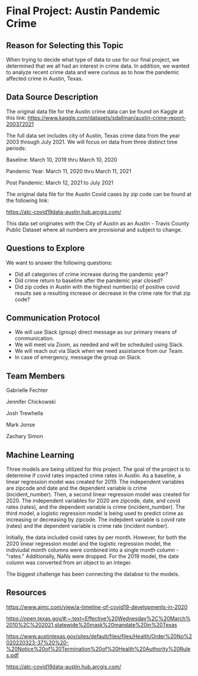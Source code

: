 # Final Project: Austin Pandemic Crime

## Reason for Selecting this Topic
When trying to decide what type of data to use for our final project, we determined that we all had an interest in crime data.  In addition, we wanted to analyze recent crime data and were curious as to how the pandemic affected crime in Austin, Texas.

## Data Source Description
The original data file for the Austin crime data can be found on Kaggle at this link: https://www.kaggle.com/datasets/sdallman/austin-crime-report-200372021

The full data set includes city of Austin, Texas crime data from the year 2003 through July 2021.  We will focus on data from three distinct time periods:

Baseline: March 10, 2019 thru March 10, 2020

Pandemic Year: March 11, 2020 thru March 11, 2021

Post Pandemic: March 12, 2021 to July 2021

The original data file for the Austin Covid cases by zip code can be found at the following link: 

https://atc-covid19data-austin.hub.arcgis.com/

This data set originates with the City of Austin as an Austin - Travis County Public Dataset where all numbers are provisional and subject to change.

## Questions to Explore
We want to answer the following questions: 
- Did all categories of crime increase during the pandemic year?  
- Did crime return to baseline after the pandemic year closed?
- Did zip codes in Austin with the highest number(s) of positive covid results see a resulting increase or decrease in the crime rate for that zip code?

##  Communication Protocol
- We will use Slack (group) direct message as our primary means of communication. 
- We will meet via Zoom, as needed and will be scheduled using Slack.
- We will reach out via Slack when we need assistance from our Team.
- In case of emergency, message the group on Slack.


## Team Members
Gabrielle Fechter

Jennifer Chickowski

Josh Trewhella

Mark Jonse

Zachary Simon

## Machine Learning
Three models are being utilized for this project. The goal of the project is to determine if covid rates impacted crime rates in Austin. As a baseline, a linear regression model was created for 2019. The independent variables are zipcode and date and the dependent variable is crime (incident_number). Then, a second linear regression model was created for 2020. The independent variables for 2020 are zipcode, date, and covid rates (rates), and the dependent variable is crime (incident_number). The third model, a logistic regression model is being used to predict crime as increasing or decreasing by zipcode. The indepdent variable is covid rate (rates) and the dependent variable is crime rate (incident number). 

Initially, the data included covid rates by per month. However, for both the 2020 linear regression model and the logistic regression model, the indiviudal month columns were combined into a single month column - "rates." Additionally, NaNs were dropped. For the 2019 model, the date column was converted from an object to an integer. 

The biggest challenge has been connecting the databse to the models. 

## Resources
https://www.ajmc.com/view/a-timeline-of-covid19-developments-in-2020

https://open.texas.gov/#:~:text=Effective%20Wednesday%2C%20March%2010%2C%202021,statewide%20mask%20mandate%20in%20Texas

https://www.austintexas.gov/sites/default/files/files/Health/Order%20No%2020220323-37%20%20-%20Notice%20of%20Termination%20of%20Health%20Authority%20Rules.pdf

https://atc-covid19data-austin.hub.arcgis.com/
